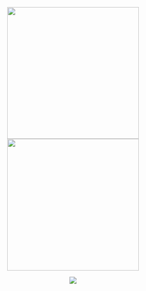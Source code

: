 <p align="center">
  <img src="https://images.credly.com/size/340x340/images/48847c2a-7b9a-4044-b13d-bb175649904b/image.png" width="300" height="300" >
  <img src="https://images.credly.com/images/61733424-430b-4496-bd3c-cb0c7b9dcd67/image.png" width="300" height="300" >
</p>


<p align="center">
  <img src="https://api.boot.dev/v1/users/public/d6fd38d3-bdae-4839-b33f-5e291093f36a/thumbnail" >
</p>


<!--
**jsykes-latai/jsykes-latai** is a ✨ _special_ ✨ repository because its `README.md` (this file) appears on your GitHub profile.


Here are some ideas to get you started:

- 🔭 I’m currently working on ...
- 🌱 I’m currently learning ...
- 👯 I’m looking to collaborate on ...
- 🤔 I’m looking for help with ...
- 💬 Ask me about ...
- 📫 How to reach me: ...
- 😄 Pronouns: ...
- ⚡ Fun fact: ...
-->
